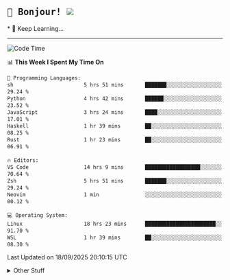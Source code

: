 
<h2>
    <samp>🎉 Bonjour!  <img src="https://media.giphy.com/media/mGcNjsfWAjY5AEZNw6/giphy.gif" width="50"></samp>
</h2>
* 🧐 Keep Learning...
<hr>

<!--START_SECTION:waka-->
![Code Time](http://img.shields.io/badge/Code%20Time-4%2C186%20hrs%2046%20mins-blue)

📊 **This Week I Spent My Time On** 

```text
💬 Programming Languages: 
sh                       5 hrs 51 mins       ███████░░░░░░░░░░░░░░░░░░   29.24 % 
Python                   4 hrs 42 mins       ██████░░░░░░░░░░░░░░░░░░░   23.52 % 
JavaScript               3 hrs 24 mins       ████░░░░░░░░░░░░░░░░░░░░░   17.01 % 
Haskell                  1 hr 39 mins        ██░░░░░░░░░░░░░░░░░░░░░░░   08.25 % 
Rust                     1 hr 23 mins        ██░░░░░░░░░░░░░░░░░░░░░░░   06.91 % 

🔥 Editors: 
VS Code                  14 hrs 9 mins       ██████████████████░░░░░░░   70.64 % 
Zsh                      5 hrs 51 mins       ███████░░░░░░░░░░░░░░░░░░   29.24 % 
Neovim                   1 min               ░░░░░░░░░░░░░░░░░░░░░░░░░   00.12 % 

💻 Operating System: 
Linux                    18 hrs 23 mins      ███████████████████████░░   91.70 % 
WSL                      1 hr 39 mins        ██░░░░░░░░░░░░░░░░░░░░░░░   08.30 % 
```


 Last Updated on 18/09/2025 20:10:15 UTC
<!--END_SECTION:waka-->

<details >
    <summary>Other Stuff</summary>
<p align="center">
    <img src="https://api.githubtrends.io/user/svg/XmchxUp/langs?time_range=one_year&include_private=True&theme=classic" />
    <img src="https://api.githubtrends.io/user/svg/XmchxUp/repos?time_range=one_year&include_private=True&theme=classic" />
</p>

<table align="center">
  <tr>
    <td width="50%">
     <img width="100%" src="./github-metrics.svg">
    </td>
    <td width="50%">
     <img width="100%" src="./github-metrics/achievements.compact.svg" />
     <img width="100%" src="./github-metrics/wakatime.svg" />
     <img width="100%" src="./github-metrics/stars.svg" />
     <img width="100%" src="https://github-profile-trophy.vercel.app/?username=xmchxup" />
     <img height="110rem" src="https://github-readme-stats.vercel.app/api?username=xmchxup&hide_border=true&show_icons=true&include_all_commits=true&bg_color=0,EC6C6C,FFD479,FFFC79,73FA79&theme=graywhite&locale=en" />
     <img height="110rem" src="https://github-readme-stats.vercel.app/api/top-langs/?username=xmchxup&hide=css,scss,html&langs_count=8&hide_border=true&layout=compact&bg_color=0,73FA79,73FDFF,D783FF&theme=graywhite&locale=en" />
     <img width="100%" src="https://github-readme-streak-stats.herokuapp.com/?user=XmchxUp" />
    </td>
  </tr>
</table>

<!-- GitHub Activity Graph -->
<!--
<table align="center">
  <tr>
    <td colspan="2">
      <img width="100%" src="https://github-readme-activity-graph.vercel.app/graph?username=xmchxup&area=true&hide_border=true&theme=redical" />
    </td>
  </tr>
</table>

</details>
-->

<hr>


<p align="center">
    <i>You can learn anything!</i>
    <p align="center">
        <img src="https://visitor-badge.laobi.icu/badge?page_id=xmchxup" alt="visitor badge"/>       
    </p>
</p>

<!--
<picture>
  <source media="(prefers-color-scheme: dark)" srcset="https://raw.githubusercontent.com/XmchxUp/XmchxUp/output/github-snake-dark.svg" />
  <source media="(prefers-color-scheme: light)" srcset="https://raw.githubusercontent.com/XmchxUp/XmchxUp/output/github-snake.svg" />
  <img alt="github-snake" src="https://raw.githubusercontent.com/XmchxUp/XmchxUp/output/github-snake.svg" />
</picture>
-->
